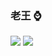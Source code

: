 ### 老王 ⌚️

[![](https://img.shields.io/static/v1?label=JOB&message=JavaScript&color=lightgrey&?style=plastic&logo=alibabadotcom)](#)
[![](https://img.shields.io/static/v1?label=%E5%A4%A9%E6%96%87&message=%E7%88%B1%E5%A5%BD%E8%80%85&color=blue)](#)

